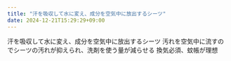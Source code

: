```yaml
---
title: "汗を吸収して水に変え、成分を空気中に放出するシーツ"
date: 2024-12-21T15:29:29+09:00
---
```

汗を吸収して水に変え、成分を空気中に放出するシーツ
汚れを空気中に流すのでシーツの汚れが抑えられ、洗剤を使う量が減らせる
換気必須、蚊帳が理想
